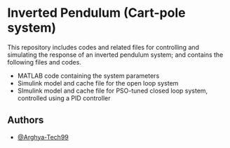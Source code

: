 
# Inverted Pendulum (Cart-pole system)
This repository includes codes and related files for controlling and simulating the response of an inverted pendulum system; and contains the following files and codes.

- MATLAB code containing the system parameters
- Simulink model and cache file for the open loop system
- SImulink model and cache file for PSO-tuned closed loop system, controlled using a PID controller



## Authors

- [@Arghya-Tech99](https://github.com/Arghya-Tech99)


